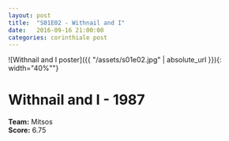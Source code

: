 ```yaml
---
layout: post
title:  "S01E02 - Withnail and I"
date:   2016-09-16 21:00:00
categories: corinthiale post
---
```


![Withnail and I poster]({{ "/assets/s01e02.jpg" | absolute_url }}){: width="40%""}

# **Withnail and I** - 1987

**Team:** Mitsos
<br/>
**Score:** 6.75

